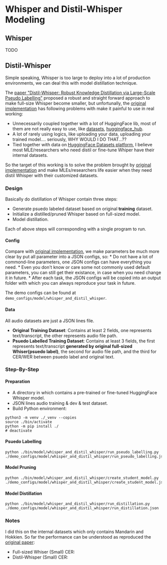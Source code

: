 # Whisper and Distil-Whisper Modeling

## Whisper
TODO

## Distil-Whisper
Simple speaking, Whisper is too large to deploy into a lot of production 
environments, we can deal this with model distillation technique. 

The [paper "Distil-Whisper: Robust Knowledge Distillation via Large-Scale Pseudo Labelling"](
https://arxiv.org/abs/2311.00430) proposed a robust and straight forward approach to make 
full-size Whisper become smaller, but unfortunally, the [original implementation](
https://github.com/huggingface/distil-whisper) has following problems with make it painful 
to use in real working:
* Unnecessarily coupled together with a lot of HuggingFace lib, most of them are not really
  easy to use, like [datasets](https://github.com/huggingface/datasets), [huggingface_hub](
  https://github.com/huggingface/huggingface_hub).
* A lot of rarely using logics, like uploading your data, uploading your trained model....
  seriously, WHY WOULD I DO THAT...??
* Tied together with data on [HuggingFace Datasets platform](https://huggingface.co/datasets),
  I believe most MLE/researchers who need distil or fine-tune Whiper have their internal 
  datasets.

So the target of this working is to solve the problem brought by [original implementation](
https://github.com/huggingface/distil-whisper) and make MLEs/researchers life easier when 
they need distil Whisper with their customized datasets.

### Design
Basically do distillation of Whisper contain three steps:
* Generate psuedo labeled dataset based on original **training** dataset.
* Initialize a distilled/pruned Whisper based on full-sized model.
* Model distillation.

Each of above steps will corresponding with a single program to run.

#### Config
Compare with [original implementation](https://github.com/huggingface/distil-whisper), we make 
parameters be much more clear by put all parameter into a JSON configs, so:
    * Do not have a lot of commond-line parameters, one JSON configs can have everything you need.
    * Even you don't know or care some not commonly used default parameters, you can still get 
      their existance, in case when you need change it in future.
    * After each task, the JSON configs will be copied into an output folder with which you can 
      always reproduce your task in future.

The demo configs can be found at `demo_configs/model/whisper_and_distil_whisper`.

#### Data
All audio datasets are just a JSON lines file.
* **Original Training Dataset**: Contains at least 2 fields, one represents text/transcript, 
  the other represents audio file path.
* **Psuedo Labelled Training Dataset**: Contains at least 3 fields, the first represents 
  text/transcript **generated by original full-sized Whiser(psuedo label)**, the second 
  for audio file path, and the third for CER/WER between psuedo label and original text. 

### Step-By-Step
#### Preparation
* A directory in which contains a pre-trained or fine-tuned HuggingFace Whisper model.
* JSON lines audio training & dev & test dataset.
* Build Python environment:
```shell
python3 -m venv ./_venv --copies
source ./bin/activate
python -m pip install ./
# deactivate
```

#### Psuedo Labelling
```shell
python ./bin/model/whisper_and_distil_whisper/run_pseudo_labelling.py ./demo_configs/model/whisper_and_distil_whisper/run_pseudo_labelling.json
```

#### Model Pruning
```shell
python ./bin/model/whisper_and_distil_whisper/create_student_model.py ./demo_configs/model/whisper_and_distil_whisper/create_student_model.json
```

#### Model Distillation
```shell
python ./bin/model/whisper_and_distil_whisper/run_distillation.py ./demo_configs/model/whisper_and_distil_whisper/run_distillation.json
```

### Notes
I did this on the internal datasets which only contains Mandarin and Hokkien. So far 
the performance can be understood as reproduced the [original paper](
https://arxiv.org/abs/2311.00430):
* Full-sized Whiser (Small) CER: 
* Distil-Whisper (Small) CER:
